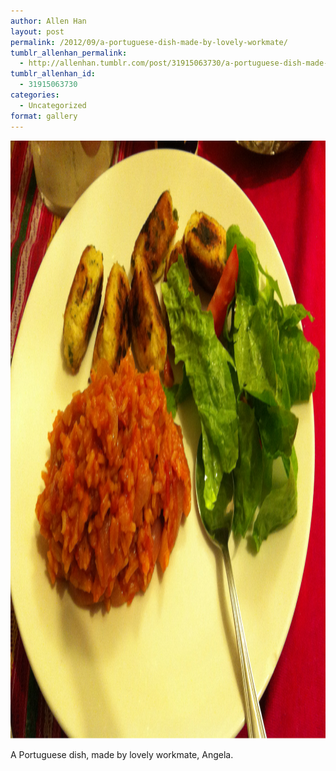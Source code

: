 ```yaml
---
author: Allen Han
layout: post
permalink: /2012/09/a-portuguese-dish-made-by-lovely-workmate/
tumblr_allenhan_permalink:
  - http://allenhan.tumblr.com/post/31915063730/a-portuguese-dish-made-by-lovely-workmate
tumblr_allenhan_id:
  - 31915063730
categories:
  - Uncategorized
format: gallery
---
```

[<img class="alignnone size-full wp-image-431" alt="tumblr_man69ym49z1qzkacto1_" src="/images/uploads/2013/03/tumblr_man69ym49z1qzkacto1_.jpg" width="1280" height="957" />][1]

A Portuguese dish, made by lovely workmate, Angela.

 [1]: /images/uploads/2013/03/tumblr_man69ym49z1qzkacto1_.jpg
